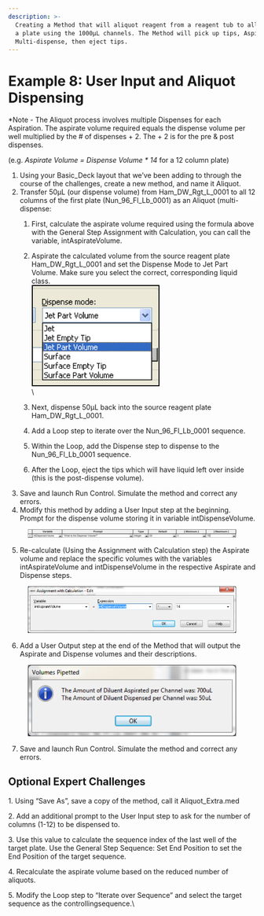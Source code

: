 ```yaml
---
description: >-
  Creating a Method that will aliquot reagent from a reagent tub to all wells in
  a plate using the 1000µL channels. The Method will pick up tips, Aspirate and
  Multi-dispense, then eject tips.
---
```


# Example 8: User Input and Aliquot Dispensing

\*Note - The Aliquot process involves multiple Dispenses for each Aspiration.  The aspirate volume required equals the dispense volume per well multiplied by the # of dispenses + 2.  The + 2 is for the pre & post dispenses.&#x20;

(e.g. _Aspirate Volume = Dispense Volume \* 14_   for a 12 column plate)

1. Using your Basic\_Deck layout that we’ve been adding to through the course of the challenges, create a new method, and name it Aliquot.
2. Transfer 50µL (our dispense volume) from Ham\_DW\_Rgt\_L\_0001 to all 12 columns of the first plate (Nun\_96\_Fl\_Lb\_0001) as an Aliquot (multi-dispense:
   1. First, calculate the aspirate volume required using the formula above with the General Step Assignment with Calculation, you can call the variable, intAspirateVolume.
   2. Aspirate the calculated volume from the source reagent plate Ham\_DW\_Rgt\_L\_0001 and set the Dispense Mode to Jet Part Volume. Make sure you select the correct, corresponding liquid class.\
      ![](<../.gitbook/assets/image (136).png>)\
      \

   3. Next, dispense 50µL back into the source reagent plate Ham\_DW\_Rgt\_L\_0001.
   4. Add a Loop step to iterate over the Nun\_96\_Fl\_Lb\_0001 sequence.
   5. Within the Loop, add the Dispense step to dispense to the Nun\_96\_Fl\_Lb\_0001 sequence.
   6. After the Loop, eject the tips which will have liquid left over inside (this is the post-dispense volume).  &#x20;
3. Save and launch Run Control.  Simulate the method and correct any errors.
4. Modify this method by adding a User Input step at the beginning.  Prompt for the dispense volume storing it in variable intDispenseVolume.

<figure><img src="../.gitbook/assets/image (137).png" alt=""><figcaption></figcaption></figure>

5. Re-calculate (Using the Assignment with Calculation step) the Aspirate volume and replace the specific volumes with the variables intAspirateVolume and intDispenseVolume in the respective Aspirate and Dispense steps.

<figure><img src="../.gitbook/assets/image (138).png" alt=""><figcaption></figcaption></figure>

6. Add a User Output step at the end of the Method that will output the Aspirate and Dispense volumes and their descriptions.

<figure><img src="../.gitbook/assets/image (139).png" alt=""><figcaption></figcaption></figure>

7. Save and launch Run Control. Simulate the method and correct any errors.

## Optional Expert Challenges

1\.    Using “Save As”, save a copy of the method, call it Aliquot\_Extra.med

2\.    Add an additional prompt to the User Input step to ask for the number of columns (1-12) to be dispensed to. &#x20;

3\.    Use this value to calculate the sequence index of the last well of the target plate.  Use the General Step Sequence: Set End Position to set the End Position of the target sequence.

4\.    Recalculate the aspirate volume based on the reduced number of aliquots.

5\.    Modify the Loop step to “Iterate over Sequence” and select the target sequence as the controllingsequence.\
